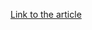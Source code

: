 [Link to the article](https://securityaffairs.com/173991/apt/north-koreas-kimsuky-forcecopy-malware.html)

